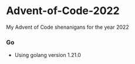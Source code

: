 # Advent-of-Code-2022
My Advent of Code shenanigans for the year 2022

### Go 

- Using golang version 1.21.0